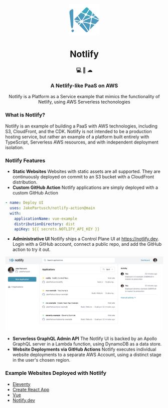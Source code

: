 <p align="center">
    <img alt="Notlify" src="./src/control-plane/ui/app/src/images/icon.png" width="100" />
</p>
<h1 align="center">
  Notlify
</h1>

<h3 align="center">
  💻 🚀 ☁ 
</h3>
<h3 align="center">
  A Netlify-like PaaS on AWS
</h3>
<p align="center">
  Notlify is a Platform as a Service example that mimics the functionality of Netlify, using AWS Serverless techonologies
</p>

### What is Notlify?

Notlify is an example of building a PaaS with AWS technologies, including S3, CloudFront, and the CDK. Notlify is not intended to be a production hosting service, but rather an example of a platform built entirely with TypeScript, Serverless AWS resources, and with independent deployment isolation. 


### Notlify Features

- **Static Websites** Websites with static assets are all supported. They are continuously deployed on commit to an S3 bucket with a CloudFront distribution.
- **Custom GitHub Action** Notlify applications are simply deployed with a custom GitHub Action

```yaml
- name: Deploy UI
  uses: JakePartusch/notlify-action@main
  with:
    applicationName: vue-example
    distributionDirectory: dist
    apiKey: ${{ secrets.NOTLIFY_API_KEY }}
```

- **Administrative UI** Notlify ships a Control Plane UI at https://notlify.dev. Login with a GitHub account, connect a public repo, and add the GitHub action to try it out.
<p align="center">
    <img alt="Notlify" src="./docs/images/notlify-ui.png" width="1000" />
</p>

- **Serverless GraphQL Admin API** The Notlify UI is backed by an Apollo GraphQL server in a Lambda function, using DynamoDB as a data store.
- **Website Deployments via GitHub Actions** Notlify executes individual website deployments to a separate AWS Account, using a distinct stage in the user's chosen region. 

### Example Websites Deployed with Notlify
- [Eleventy](https://github.com/JakePartusch/eleventy-example)
- [Create React App](https://github.com/JakePartusch/cra-example)
- [Vue](https://github.com/JakePartusch/vue-example)
- [Notlify.dev](https://github.com/JakePartusch/notlify/tree/main/src/control-plane/ui/app)
